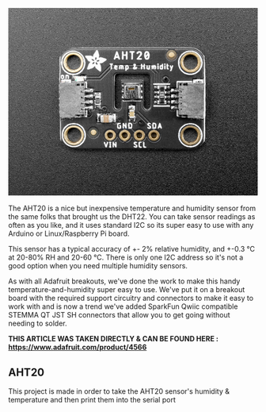 ![](https://raw.githubusercontent.com/AlexandrosPanag/My_Arduino_Projects/main/AHT20/aht20.jpg)

The AHT20 is a nice but inexpensive temperature and humidity sensor from the same folks that brought us the DHT22. You can take sensor readings as often as you like, and it uses standard I2C so its super easy to use with any Arduino or Linux/Raspberry Pi board.

This sensor has a typical accuracy of +- 2% relative humidity, and +-0.3 °C at 20-80% RH and 20-60 °C. There is only one I2C address so it's not a good option when you need multiple humidity sensors.

As with all Adafruit breakouts, we've done the work to make this handy temperature-and-humidity super easy to use. We've put it on a breakout board with the required support circuitry and connectors to make it easy to work with and is now a trend we've added SparkFun Qwiic compatible STEMMA QT JST SH connectors that allow you to get going without needing to solder.

<b> THIS ARTICLE WAS TAKEN DIRECTLY & CAN BE FOUND HERE : https://www.adafruit.com/product/4566 </b>



AHT20
-----------------------

This project is made in order to take the AHT20 sensor's humidity & temperature and then print them into the serial port
